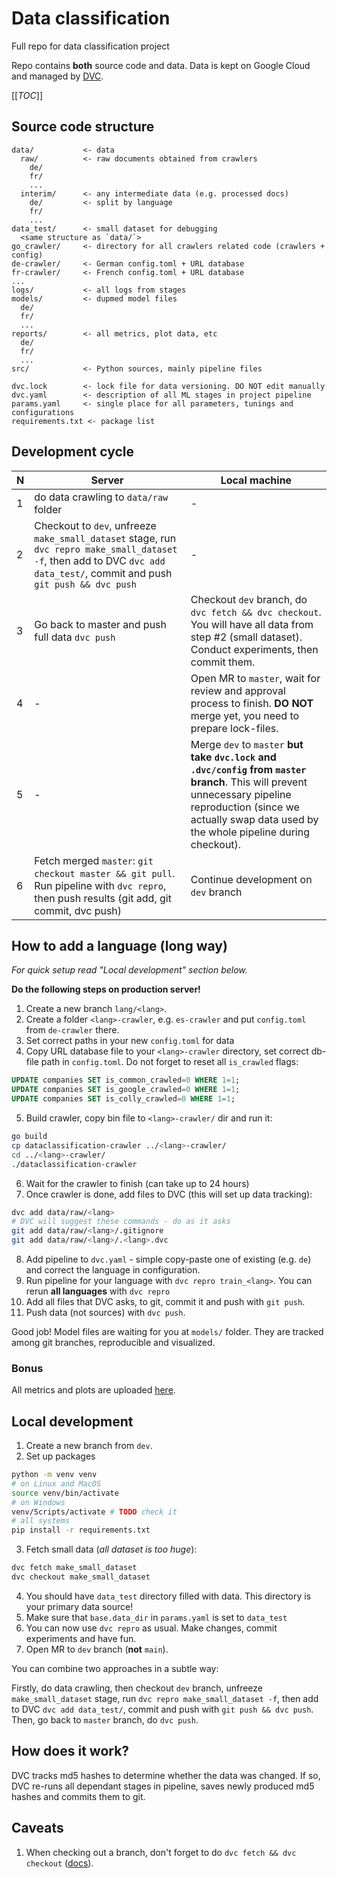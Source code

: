 # Data classification
Full repo for data classification project

Repo contains **both** source code and data.
Data is kept on Google Cloud and managed by [DVC](https://dvc.org).

[[_TOC_]]

## Source code structure
```
data/           <- data
  raw/          <- raw documents obtained from crawlers
    de/
    fr/
    ...
  interim/      <- any intermediate data (e.g. processed docs)
    de/         <- split by language
    fr/
    ...
data_test/      <- small dataset for debugging
  <same structure as `data/`>
go_crawler/     <- directory for all crawlers related code (crawlers + config)
de-crawler/     <- German config.toml + URL database
fr-crawler/     <- French config.toml + URL database
...
logs/           <- all logs from stages
models/         <- dupmed model files
  de/
  fr/
  ...
reports/        <- all metrics, plot data, etc
  de/
  fr/
  ...
src/            <- Python sources, mainly pipeline files

dvc.lock        <- lock file for data versioning. DO NOT edit manually
dvc.yaml        <- description of all ML stages in project pipeline
params.yaml     <- single place for all parameters, tunings and configurations
requirements.txt <- package list
```

## Development cycle
| N | Server                                                                                                                                                                      | Local machine                                                                                                                                                                                                         |
|---|-----------------------------------------------------------------------------------------------------------------------------------------------------------------------------|-----------------------------------------------------------------------------------------------------------------------------------------------------------------------------------------------------------------------|
| 1 | do data crawling to `data/raw` folder                                                                                                                                       | -                                                                                                                                                                                                                     |
| 2 | Checkout to `dev`, unfreeze `make_small_dataset` stage, run `dvc repro make_small_dataset -f`, then add to DVC `dvc add data_test/`, commit and push `git push && dvc push` | -                                                                                                                                                                                                                     |
| 3 | Go back to master and push full data `dvc push`                                                                                                                             | Checkout `dev` branch, do `dvc fetch && dvc checkout`. You will have all data from step #2 (small dataset). Conduct experiments, then commit them.                                                                    |
| 4 | -                                                                                                                                                                           | Open MR to `master`, wait for review and approval process to finish. **DO NOT** merge yet, you need to prepare lock-files.                                                                                            |
| 5 | -                                                                                                                                                                           | Merge `dev` to `master` **but take `dvc.lock` and `.dvc/config` from `master` branch**. This will prevent unnecessary pipeline reproduction (since we actually swap data used by the whole pipeline during checkout). |
| 6 | Fetch merged `master`: `git checkout master && git pull`. Run pipeline with `dvc repro`, then push results (git add, git commit, dvc push)                                  | Continue development on `dev` branch                                                                                                                                                                                  |

## How to add a language (long way)
_For quick setup read "Local development" section below._

**Do the following steps on production server!**
1. Create a new branch `lang/<lang>`.
2. Create a folder `<lang>-crawler`, e.g. `es-crawler` and put `config.toml` from `de-crawler` there.
3. Set correct paths in your new `config.toml` for data
4. Copy URL database file to your `<lang>-crawler` directory, set correct db-file path in `config.toml`.
   Do not forget to reset all `is_crawled` flags:
```sql
UPDATE companies SET is_common_crawled=0 WHERE 1=1;
UPDATE companies SET is_google_crawled=0 WHERE 1=1;
UPDATE companies SET is_colly_crawled=0 WHERE 1=1;
```
5. Build crawler, copy bin file to `<lang>-crawler/` dir and run it:
```bash
go build
cp dataclassification-crawler ../<lang>-crawler/
cd ../<lang>-crawler/
./dataclassification-crawler
```
6. Wait for the crawler to finish (can take up to 24 hours)
7. Once crawler is done, add files to DVC (this will set up data tracking):
```bash
dvc add data/raw/<lang>
# DVC will suggest these commands - do as it asks
git add data/raw/<lang>/.gitignore
git add data/raw/<lang>/.<lang>.dvc
```
8. Add pipeline to `dvc.yaml` -
   simple copy-paste one of existing (e.g. `de`) and correct the language in configuration.
9. Run pipeline for your language with `dvc repro train_<lang>`. You can rerun **all languages** with `dvc repro`
10. Add all files that DVC asks, to git, commit it and push with `git push`.
11. Push data (not sources) with `dvc push`.

Good job! Model files are waiting for you at `models/` folder.
They are tracked among git branches, reproducible and visualized.

### Bonus
All metrics and plots are uploaded
[here](https://studio.iterative.ai/user/alekseik1/views/dataclassification-crawler-e1vtfsj7dv).

## Local development
1. Create a new branch from `dev`.
2. Set up packages
```bash
python -m venv venv
# on Linux and MacOS
source venv/bin/activate
# on Windows
venv/Scripts/activate # TODO check it
# all systems
pip install -r requirements.txt
```
3. Fetch small data (_all dataset is too huge_):
```bash
dvc fetch make_small_dataset
dvc checkout make_small_dataset
```
4. You should have `data_test` directory filled with data. This directory is your primary data source!
5. Make sure that `base.data_dir` in `params.yaml` is set to `data_test`
6. You can now use `dvc repro` as usual. Make changes, commit experiments and have fun.
7. Open MR to `dev` branch (**not** `main`).

You can combine two approaches in a subtle way:

Firstly, do data crawling, then checkout `dev` branch, unfreeze `make_small_dataset` stage,
run `dvc repro make_small_dataset -f`, then add to DVC `dvc add data_test/`, commit and push with
`git push && dvc push`. Then, go back to `master` branch, do `dvc push`.


## How does it work?
DVC tracks md5 hashes to determine whether the data was changed.
If so, DVC re-runs all dependant stages in pipeline, saves newly produced md5 hashes and commits them to git.

## Caveats
1. When checking out a branch, don't forget to do `dvc fetch && dvc checkout` ([docs](https://dvc.org/doc/command-reference/checkout)).